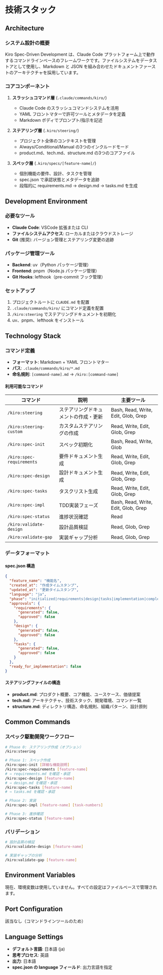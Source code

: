 # 技術スタック

## Architecture

### システム設計の概要

Kiro Spec-Driven Development は、Claude Code プラットフォーム上で動作するコマンドラインベースのフレームワークです。ファイルシステムをデータストアとして使用し、Markdown と JSON を組み合わせたドキュメントファーストのアーキテクチャを採用しています。

### コアコンポーネント

1. **スラッシュコマンド層** (`.claude/commands/kiro/`)
   - Claude Code のスラッシュコマンドシステムを活用
   - YAML フロントマターで許可ツールとメタデータを定義
   - Markdown ボディでプロンプト/指示を記述

2. **ステアリング層** (`.kiro/steering/`)
   - プロジェクト全体のコンテキストを管理
   - Always/Conditional/Manual の3つのインクルードモード
   - product.md、tech.md、structure.md の3つのコアファイル

3. **スペック層** (`.kiro/specs/[feature-name]/`)
   - 個別機能の要件、設計、タスクを管理
   - spec.json で承認状態とメタデータを追跡
   - 段階的に requirements.md → design.md → tasks.md を生成

## Development Environment

### 必要なツール

- **Claude Code**: VSCode 拡張または CLI
- **ファイルシステムアクセス**: ローカルまたはクラウドストレージ
- **Git** (推奨): バージョン管理とステアリング変更の追跡

### パッケージ管理ツール

- **Backend**: uv（Python パッケージ管理）
- **Frontend**: pnpm（Node.js パッケージ管理）
- **Git Hooks**: lefthook（pre-commit フック管理）

### セットアップ

1. プロジェクトルートに `CLAUDE.md` を配置
2. `.claude/commands/kiro/` にコマンド定義を配置
3. `/kiro:steering` でステアリングドキュメントを初期化
4. uv、pnpm、lefthook をインストール

## Technology Stack

### コマンド定義

- **フォーマット**: Markdown + YAML フロントマター
- **パス**: `.claude/commands/kiro/*.md`
- **命名規則**: `[command-name].md` → `/kiro:[command-name]`

#### 利用可能なコマンド

| コマンド | 説明 | 主要ツール |
|---------|------|-----------|
| `/kiro:steering` | ステアリングドキュメントの作成・更新 | Bash, Read, Write, Edit, Glob, Grep |
| `/kiro:steering-custom` | カスタムステアリングの作成 | Read, Write, Edit, Glob, Grep |
| `/kiro:spec-init` | スペック初期化 | Bash, Read, Write, Glob |
| `/kiro:spec-requirements` | 要件ドキュメント生成 | Read, Write, Edit, Glob, Grep |
| `/kiro:spec-design` | 設計ドキュメント生成 | Read, Write, Edit, Glob, Grep |
| `/kiro:spec-tasks` | タスクリスト生成 | Read, Write, Edit, Glob, Grep |
| `/kiro:spec-impl` | TDD実装フェーズ | Bash, Read, Write, Edit, Glob, Grep |
| `/kiro:spec-status` | 進捗状況確認 | Read |
| `/kiro:validate-design` | 設計品質検証 | Read, Glob, Grep |
| `/kiro:validate-gap` | 実装ギャップ分析 | Read, Glob, Grep |

### データフォーマット

#### spec.json 構造

```json
{
  "feature_name": "機能名",
  "created_at": "作成タイムスタンプ",
  "updated_at": "更新タイムスタンプ",
  "language": "ja",
  "phase": "initialized|requirements|design|tasks|implementation|completed",
  "approvals": {
    "requirements": {
      "generated": false,
      "approved": false
    },
    "design": {
      "generated": false,
      "approved": false
    },
    "tasks": {
      "generated": false,
      "approved": false
    }
  },
  "ready_for_implementation": false
}
```

#### ステアリングファイルの構造

- **product.md**: プロダクト概要、コア機能、ユースケース、価値提案
- **tech.md**: アーキテクチャ、技術スタック、開発環境、コマンド一覧
- **structure.md**: ディレクトリ構造、命名規則、組織パターン、設計原則

## Common Commands

### スペック駆動開発ワークフロー

```bash
# Phase 0: ステアリング作成（オプション）
/kiro:steering

# Phase 1: スペック作成
/kiro:spec-init [詳細な機能説明]
/kiro:spec-requirements [feature-name]
# → requirements.md を確認・承認
/kiro:spec-design [feature-name]
# → design.md を確認・承認
/kiro:spec-tasks [feature-name]
# → tasks.md を確認・承認

# Phase 2: 実装
/kiro:spec-impl [feature-name] [task-numbers]

# Phase 3: 進捗確認
/kiro:spec-status [feature-name]
```

### バリデーション

```bash
# 設計品質の検証
/kiro:validate-design [feature-name]

# 実装ギャップの分析
/kiro:validate-gap [feature-name]
```

## Environment Variables

現在、環境変数は使用していません。すべての設定はファイルベースで管理されます。

## Port Configuration

該当なし（コマンドラインツールのため）

## Language Settings

- **デフォルト言語**: 日本語 (ja)
- **思考プロセス**: 英語
- **出力**: 日本語
- **spec.json の language フィールド**: 出力言語を指定
